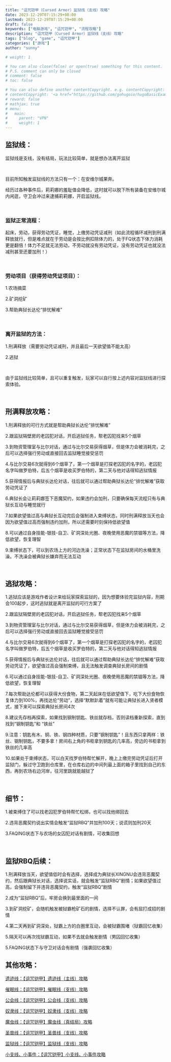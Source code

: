 ```yaml
---
title: "诅咒铠甲（Cursed Armor）监狱线（支线）攻略"
date: 2023-12-29T07:15:29+08:00
lastmod: 2023-12-29T07:15:29+08:00
draft: false
keywords: ["电脑游戏", "诅咒铠甲", "流程攻略"]
description: "诅咒铠甲（Cursed Armor）监狱线（支线）攻略"
tags: ["blog", "game", "诅咒铠甲"]
categories: ["游戏"]
author: "sunny"

# weight: 1

# You can also close(false) or open(true) something for this content.
# P.S. comment can only be closed
# comment: false
# toc: false

# You can also define another contentCopyright. e.g. contentCopyright: "This is another copyright."
# contentCopyright: '<a href="https://github.com/gohugoio/hugoBasicExample" rel="noopener" target="_blank">See origin</a>'
# reward: false
# mathjax: true
# menu:
#   main:
#     parent: "VPN"
#     weight: 1
---
```


## 监狱线： ##

监狱线是支线，没有结局，玩法比较简单，就是想办法离开监狱

 

目前所知触发监狱线的方法只有一个：在安维尔城果奔。

经历过各种事件后，莉莉娜的羞耻值会降低，这时就可以脱下所有装备在安维尔城内闲逛，守卫会冲过来逮捕莉莉娜，开启监狱线。

 

### 监狱正常流程： ###

起床，劳动，获得劳动凭证，睡觉，上缴劳动凭证减刑（如此流程循环减刑到刑满释放就行，但是难点就在于劳动是会按比例扣除体力的，处于FQ状态下体力消耗更是翻倍！体力不足就无法劳动，不劳动就没有劳动凭证，没有劳动凭证也就没法减刑甚至还要加刑！）

 

### 劳动项目（获得劳动凭证项目）： ###

1.农场摘菜

2.矿洞挖矿

3.帮助典狱长达伦“排忧解难”

 

### 离开监狱的方法： ###

1.刑满释放（需要劳动凭证减刑，并且最后一天欲望值不能太高）

2.逃狱

 

由于监狱线比较简单，且可以重复触发，玩家可以自行按上述内容对监狱线进行探索体验。

 

## 刑满释放攻略： ##

1.刑满释放的可行方式就是帮助典狱长达伦“排忧解难”

2.跟监狱隔壁房的老囚犯对话，开启逃狱任务，帮老囚犯找来5个烟草

3.到物资管理室与比尔对话，通过与比尔交易获得烟草，但是体力会被消耗完，之后可以选择强行劳动或直接回去监狱睡觉接受惩罚

4.与比尔交易6次就得到6个烟草了，第一个烟草是打探老囚犯的名字的，老囚犯名字叫做罗伯特，后五个烟草是收买罗伯特的，第二天与他对话得知逃狱情报

5.获得情报后与典狱长达伦对话，往后就可以通过帮助典狱长达伦“排忧解难”获取劳动凭证了

6.典狱长会让莉莉娜签下恶魔契约，如果违约会加刑，只要确保每天流程只有与典狱长互动与睡觉就行

7.如果欲望值过高与典狱长互动完后会强制进入束缚状态，同时刑满释放当天也会因为欲望值过高而强制违约加刑，所以还需要时刻保持低欲望值

8.可以通过自身技能-银技-自卫、矿洞深处光圈、夜晚使用恶魔的禁锢等方法，降低欲望，恢复理智

9.束缚状态下，可以到农场上方的河边洗澡；正常状态下在监狱房间的水桶里洗澡。不洗澡会被典狱长嫌弃而无法互动

 

## 逃狱攻略： ##

1.逃狱应该是游戏作者设计来给玩家探索监狱的，因为想要体验完监狱内容，刑期会100起步，这时逃狱就是离开监狱的可行方案了

2.跟监狱隔壁房的老囚犯对话，开启逃狱任务，帮老囚犯找来5个烟草

3.到物资管理室与比尔对话，通过与比尔交易获得烟草，但是体力会被消耗完，之后可以选择强行劳动或直接回去监狱睡觉接受惩罚

4.与比尔交易6次就得到6个烟草了，第一个烟草是打探老囚犯的名字的，老囚犯名字叫做罗伯特，后五个烟草是收买罗伯特的，第二天与他对话得知逃狱情报

5.获得情报后与典狱长达伦对话，往后就可以通过帮助典狱长达伦“排忧解难”获取劳动凭证了，欲望值过高会强制束缚，且无法触发调查典狱长房间的剧情

6.可以通过自身技能-银技-自卫、矿洞深处光圈、夜晚使用恶魔的禁锢等方法，降低欲望，恢复理智

7.每次帮助达伦都可以获得大份食物，第二天起床在低欲望值下，吃下大份食物恢复体力到100%，再找达伦“劳动”，选择“默默趴着”就有可能让典狱长进入贤者模式，接下来可以探索典狱长房间4次

8.建议先存档再探索，如果找到钢制钥匙、铁丝就存档，否则读档重新探索，直到找到“钢制钥匙”和 “铁丝”

9.注意：钥匙有木、铜、铁、钢四种材质，只要“钢制钥匙”！且东西只拿两样：铁丝、钢制钥匙，不要多拿！房间右上角的书柜拿到钥匙的几率高，旁边的书柜拿到铁丝的几率高

10.如果处于束缚状态，可以白天找罗伯特帮忙解开，晚上上缴完劳动凭证后打开监狱门，躲过守卫跑到仓库里，在仓库右边的中间列最上面的箱子里找到自己的东西，再到农场右边河岸，往河里跳就能越狱了

 

## 细节： ##

1.被束缚住了可以找老囚犯罗伯特帮忙松绑，也可以找他绑回去 

2.违背恶魔契约说出实情会触发“监狱RBQ”并加刑100天；说谎则加刑20天

3.FAQING状态下与农场的女囚犯对话有剧情，可收集回想

 

## 监狱RBQ后续： ##

1.刑满释放当天，欲望值低时会有选择，选择成为典狱长XINGNU会违背恶魔契约，然后跟典狱长对话，选择说实话，就会触发“监狱RBQ”剧情；如果欲望值过高，会强制留下并违背恶魔契约，触发“监狱RBQ”剧情

2.成为“监狱RBQ”后，牢房会换到最里面的一间

3.到矿洞挖矿，会随机触发被狱霸枪矿石的剧情，选择不认罪，会有屈打成招的剧情

4.第二天再到矿洞深处，狱霸上方的白圈里互动，会被狱霸围堵（狱霸回忆收集）

5.隔天可以再次找狱霸互动，如果不去就会触发剧情（男囚回忆收集）

5.FAQING状态下与守卫对话会有剧情（强袭回忆收集）



## 其他攻略： ##

[遗迹线：【诅咒铠甲】遗迹线（主线）攻略](https://www.sunnybrook-ai.com/post/game/cursed-armor-relic-line-guide/)

[催眠线：【诅咒铠甲】催眠线（支线）攻略](https://www.sunnybrook-ai.com/post/game/cursed-armor-hypnosis-line-guide/)

[公会线：【诅咒铠甲】公会线（支线）攻略](https://www.sunnybrook-ai.com/post/game/cursed-armor-guild-line-guide/)

[奴隶线：【诅咒铠甲】奴隶线（支线）攻略](https://www.sunnybrook-ai.com/post/game/cursed-armor-slave-line-guide/)

[魔虫线：【诅咒铠甲】魔虫线（真结局）攻略](https://www.sunnybrook-ai.com/post/game/cursed-armor-abbadon-line-guide/)

[圣兽线：【诅咒铠甲】圣兽线（支线）攻略](https://www.sunnybrook-ai.com/post/game/cursed-armor-sacred-beast-line-guide/)

[监狱线：【诅咒铠甲】监狱线（支线）攻略](https://www.sunnybrook-ai.com/post/game/cursed-armor-prison-line-guide/)

[小支线、小事件：【诅咒铠甲】小支线、小事件攻略](https://www.sunnybrook-ai.com/post/game/cursed-armor-independent-quests-and-events-guide/)